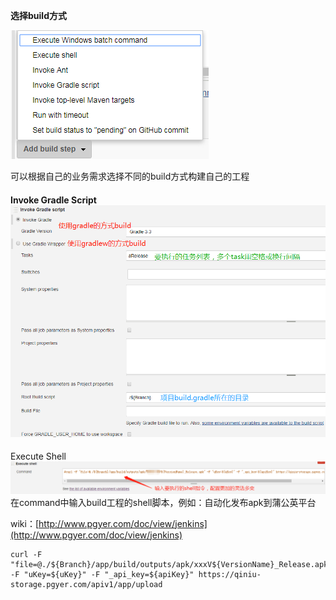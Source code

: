 **选择build方式**

![](/assets/jenkins/jenkins_job_build_choose.png)

可以根据自己的业务需求选择不同的build方式构建自己的工程

#### Invoke Gradle Script![](/assets/jenkins/jenkins_job_build_invoke_gradle.png)

Execute Shell![](/assets/jenkins/jenkins_job_build_execute_shell.png)在command中输入build工程的shell脚本，例如：自动化发布apk到蒲公英平台

wiki：[http://www.pgyer.com/doc/view/jenkins](http://www.pgyer.com/doc/view/jenkins)

```
curl -F "file=@./${Branch}/app/build/outputs/apk/xxxV${VersionName}_Release.apk" -F "uKey=${uKey}" -F "_api_key=${apiKey}" https://qiniu-storage.pgyer.com/apiv1/app/upload
```

#### 



